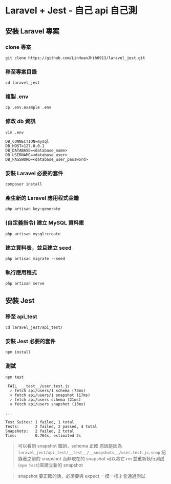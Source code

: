 Laravel + Jest - 自己 api 自己測
===

## 安裝 Laravel 專案

### clone 專案
`git clone https://github.com/LinHuanJhih0913/laravel_jest.git`

### 移至專案目錄
`cd laravel_jest`

### 複製 .env
`cp .env.example .env`

### 修改 db 資訊
`vim .env`
```
DB_CONNECTION=mysql
DB_HOST=127.0.0.1
DB_DATABASE=<database_name>
DB_USERNAME=<database_user>
DB_PASSWORD=<database_user_password>
```

### 安裝 Laravel 必要的套件
`composer install`

### 產生新的 Laravel 應用程式金鑰
`php artisan key:generate`

### (自定義指令) 建立 MySQL 資料庫
`php artisan mysql:create`

### 建立資料表，並且建立 seed
`php artisan migrate --seed`

### 執行應用程式
`php artisan serve`

## 安裝 Jest

### 移至 api_test
`cd laravel_jest/api_test/`

### 安裝 Jest 必要的套件
`npm install`

### 測試
`npm test`
```
 FAIL  __test__/user.test.js
  ✓ fetch api/users/1 schema (73ms)
  ✕ fetch api/users/1 snapshot (17ms)
  ✓ fetch api/users schema (21ms)
  ✕ fetch api/users snapshot (13ms)

...

Test Suites: 1 failed, 1 total
Tests:       2 failed, 2 passed, 4 total
Snapshots:   2 failed, 2 total
Time:        0.764s, estimated 2s
```
> 可以看到 snapshot 錯誤，schema 正確
> 原因是因為 `laravel_jest/api_test/__test__/__snapshots__/user.test.js.snap` 記錄著之前的 snapshot 而非現在的 snapshot
> 可以將它 rm 並重新執行測試(`npm test`)來建立新的 snapshot

> snapshot 要正確的話，必須要與 expect 一模一樣才會通過測試
